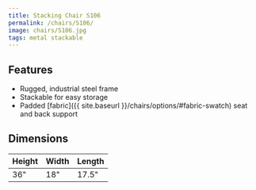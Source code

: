 ```yaml
---
title: Stacking Chair S106
permalink: /chairs/S106/
image: chairs/S106.jpg
tags: metal stackable
---
```

## Features

- Rugged, industrial steel frame
- Stackable for easy storage
- Padded [fabric]({{ site.baseurl }}/chairs/options/#fabric-swatch) seat and back support

## Dimensions

Height | Width | Length
-------|-------|-------
36"    | 18"   | 17.5"